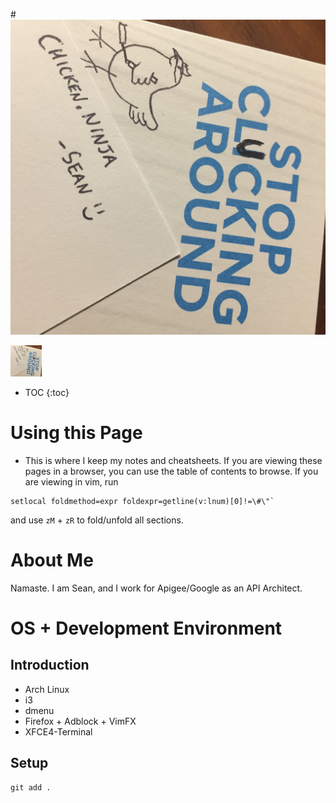 #![ChickenNinja](/images/chickenninja.jpg)

<img src="/images/chickenninja.jpg" width="50">

* TOC
{:toc}

# Using this Page

 - This is where I keep my notes and cheatsheets. If you are viewing these pages in a browser, you can use the table of contents to browse. If you are viewing in vim, run 

``` shell
setlocal foldmethod=expr foldexpr=getline(v:lnum)[0]!=\#\"`
```
 and use ``zM`` + `zR` to fold/unfold all sections.

# About Me

Namaste. I am Sean, and I work for Apigee/Google as an API Architect.

# OS + Development Environment

## Introduction

- Arch Linux
- i3
- dmenu
- Firefox + Adblock + VimFX
- XFCE4-Terminal

## Setup

```shell
git add .
```
